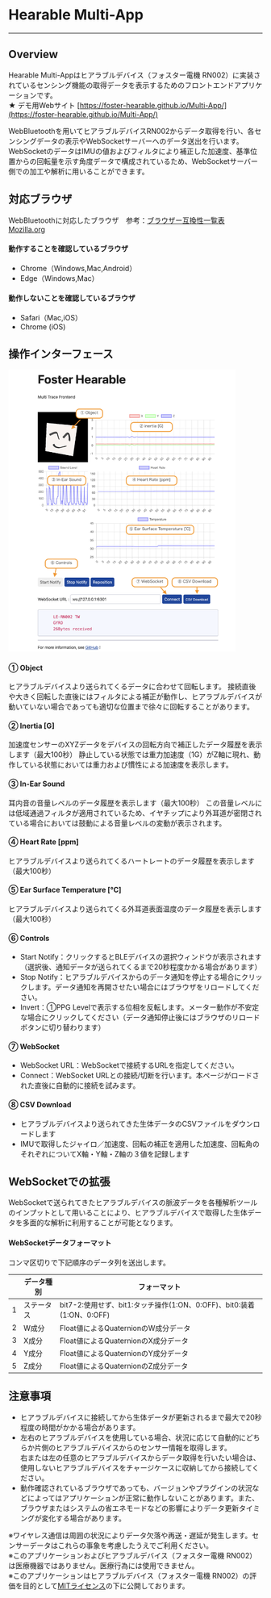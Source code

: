 # Hearable Multi-App
---
## Overview
Hearable Multi-Appはヒアラブルデバイス（フォスター電機 RN002）に実装されているセンシング機能の取得データを表示するためのフロントエンドアプリケーションです。\
★ デモ用Webサイト [https://foster-hearable.github.io/Multi-App/](https://foster-hearable.github.io/Multi-App/)

WebBluetoothを用いてヒアラブルデバイスRN002からデータ取得を行い、各センシングデータの表示やWebSocketサーバーへのデータ送出を行います。\
WebSocketのデータはIMUの値およびフィルタにより補正した加速度、基準位置からの回転量を示す角度データで構成されているため、WebSocketサーバー側での加工や解析に用いることができます。

## 対応ブラウザ
WebBluetoothに対応したブラウザ　参考：[ブラウザー互換性一覧表 Mozilla.org](https://developer.mozilla.org/ja/docs/Web/API/Web_Bluetooth_API#ブラウザーの互換性)

#### 動作することを確認しているブラウザ
- Chrome（Windows,Mac,Android）
- Edge（Windows,Mac）
  
#### 動作しないことを確認しているブラウザ
- Safari（Mac,iOS）
- Chrome (iOS)


## 操作インターフェース
<img src="Panel.png" width="450">

#### ① Object
ヒアラブルデバイスより送られてくるデータに合わせて回転します。
接続直後や大きく回転した直後にはフィルタによる補正が動作し、ヒアラブルデバイスが動いていない場合であっても適切な位置まで徐々に回転することがあります。

#### ② Inertia [G]
加速度センサーのXYZデータをデバイスの回転方向で補正したデータ履歴を表示します（最大100秒）
静止している状態では重力加速度（1G）がZ軸に現れ、動作している状態においては重力および慣性による加速度を表示します。

#### ③ In-Ear Sound
耳内音の音量レベルのデータ履歴を表示します（最大100秒）
この音量レベルには低域通過フィルタが適用されているため、イヤチップにより外耳道が密閉されている場合においては鼓動による音量レベルの変動が表示されます。

#### ④ Heart Rate [ppm]
ヒアラブルデバイスより送られてくるハートレートのデータ履歴を表示します（最大100秒）

#### ⑤ Ear Surface Temperature [℃]
ヒアラブルデバイスより送られてくる外耳道表面温度のデータ履歴を表示します（最大100秒）

#### ⑥ Controls
- Start Notify：クリックするとBLEデバイスの選択ウィンドウが表示されます（選択後、通知データが送られてくるまで20秒程度かかる場合があります）
- Stop Notify：ヒアラブルデバイスからのデータ通知を停止する場合にクリックします。データ通知を再開させたい場合にはブラウザをリロードしてください。
- Invert：①PPG Levelで表示する位相を反転します。メーター動作が不安定な場合にクリックしてください（データ通知停止後にはブラウザのリロードボタンに切り替わります）

#### ⑦ WebSocket
- WebSocket URL：WebSocketで接続するURLを指定してください。
- Connect：WebSocket URLとの接続/切断を行います。本ページがロードされた直後に自動的に接続を試みます。
  
#### ⑧ CSV Download
- ヒアラブルデバイスより送られてきた生体データのCSVファイルをダウンロードします
- IMUで取得したジャイロ／加速度、回転の補正を適用した加速度、回転角のそれぞれについてX軸・Y軸・Z軸の３値を記録します

## WebSocketでの拡張
WebSocketで送られてきたヒアラブルデバイスの脈波データを各種解析ツールのインプットとして用いることにより、ヒアラブルデバイスで取得した生体データを多面的な解析に利用することが可能となります。

#### WebSocketデータフォーマット
コンマ区切りで下記順序のデータ列を送出します。

|   | データ種別 | フォーマット |
|-|-|-|
| 1 | ステータス | bit7-2:使用せず、bit1:タッチ操作(1:ON、0:OFF)、bit0:装着(1:ON、0:OFF) |
| 2 | W成分 | Float値によるQuaternionのW成分データ |
| 3 | X成分 | Float値によるQuaternionのX成分データ |
| 4 | Y成分 | Float値によるQuaternionのY成分データ |
| 5 | Z成分 | Float値によるQuaternionのZ成分データ |

## 注意事項
- ヒアラブルデバイスに接続してから生体データが更新されるまで最大で20秒程度の時間がかかる場合があります。
- 左右のヒアラブルデバイスを使用している場合、状況に応じて自動的にどちらか片側のヒアラブルデバイスからのセンサー情報を取得します。\
  右または左の任意のヒアラブルデバイスからデータ取得を行いたい場合は、使用しないヒアラブルデバイスをチャージケースに収納してから接続してください。
- 動作確認されているブラウザであっても、バージョンやプラグインの状況などによってはアプリケーションが正常に動作しないことがあります。また、ブラウザまたはシステムの省エネモードなどの影響によりデータ更新タイミングが変化する場合があります。

  
※ワイヤレス通信は周囲の状況によりデータ欠落や再送・遅延が発生します。センサーデータはこれらの事象を考慮したうえでご利用ください。\
※このアプリケーションおよびヒアラブルデバイス（フォスター電機 RN002）は医療機器ではありません。医療行為には使用できません。\
※このアプリケーションはヒアラブルデバイス（フォスター電機 RN002）の評価を目的として[MITライセンス](https://github.com/foster-hearable/HeadTracker/blob/e59c1e2fe2de506fb53649f6b3cb550f1e6ca852/LICENSE.txt)の下に公開しております。
